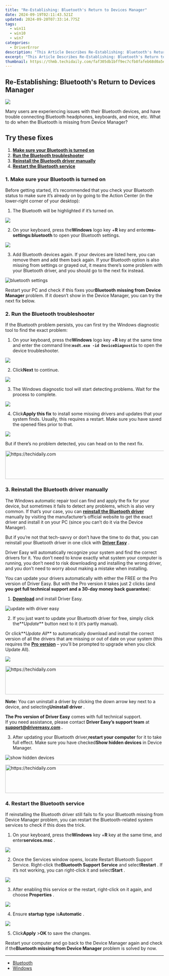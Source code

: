 ```yaml
---
title: "Re-Establishing: Bluetooth's Return to Devices Manager"
date: 2024-09-19T02:11:43.521Z
updated: 2024-09-20T07:33:14.775Z
tags:
  - win11
  - win10
  - win7
categories:
  - DriverError
description: "This Article Describes Re-Establishing: Bluetooth's Return to Devices Manager"
excerpt: "This Article Describes Re-Establishing: Bluetooth's Return to Devices Manager"
thumbnail: https://thmb.techidaily.com/faf305db1bff9ec7cfb8fafeb68d0a5e6478101d40a48c00d6fe1d681c9c048c.jpg
---
```


## Re-Establishing: Bluetooth's Return to Devices Manager

![](https://images.drivereasy.com/wp-content/uploads/2021/11/missing-driver.jpg)

 Many users are experiencing issues with their Bluetooth devices, and have trouble connecting Bluetooth headphones, keyboards, and mice, etc. What to do when the Bluetooth is missing from Device Manager?

## Try these fixes

1. **[Make sure your Bluetooth is turned on](https://modlily.sjv.io/aw92wr)**
2. **[Run the Bluetooth troubleshooter](https://exvist.pxf.io/dkpnky)**
3. **[Reinstall the Bluetooth driver manually](https://25home.pxf.io/vnbxnv)**
4. **[Restart the Bluetooth service](https://bluetties.sjv.io/lxv4pm)**

### 1\. Make sure your Bluetooth is turned on

 Before getting started, it’s recommended that you check your Bluetooth status to make sure it’s already on by going to the Action Center (in the lower-right corner of your desktop):

1) The Bluetooth will be highlighted if it’s turned on.

![](https://images.drivereasy.com/wp-content/uploads/2021/11/image-13.png)

 2) On your keyboard, press the**Windows** logo key +**R** key and enter**ms-settings:bluetooth** to open your Bluetooth settings.

![](https://images.drivereasy.com/wp-content/uploads/2021/11/image-14.png)

 3) Add Bluetooth devices again. If your devices are listed here, you can remove them and add them back again. If your Bluetooth option is also missing from settings or grayed out, it means there’s some problem with your Bluetooth driver, and you should go to the next fix instead.

![bluetooth settings](https://images.drivereasy.com/wp-content/uploads/2021/11/image-15-1200x938.png)

 Restart your PC and check if this fixes your**Bluetooth missing from Device Manager** problem. If it doesn’t show in the Device Manager, you can try the next fix below.

### 2\. Run the Bluetooth troubleshooter

 If the Bluetooth problem persists, you can first try the Windows diagnostic tool to find the exact problem:

 1) On your keyboard, press the**Windows** logo key +**R** key at the same time and enter the command line:**`msdt.exe -id DeviceDiagnostic`** to open the device troubleshooter.

![](https://images.drivereasy.com/wp-content/uploads/2021/11/image-17.png)

 2) Click**Next** to continue.

![](https://images.drivereasy.com/wp-content/uploads/2021/11/image-16.png)

 3) The Windows diagnostic tool will start detecting problems. Wait for the process to complete.

![](https://images.drivereasy.com/wp-content/uploads/2021/11/image-18-1200x934.png)

 4) Click**Apply this fix** to install some missing drivers and updates that your system finds. Usually, this requires a restart. Make sure you have saved the opened files prior to that.

![](https://images.drivereasy.com/wp-content/uploads/2021/11/image-19.png)

 But if there’s no problem detected, you can head on to the next fix.

<!-- affiliate ads begin -->
<a href="https://appsumo.8odi.net/c/5597632/2049382/7443" target="_top" id="2049382">
  <img src="//a.impactradius-go.com/display-ad/7443-2049382" border="0" alt="https://techidaily.com" width="728" height="90"/>
</a>
<img height="0" width="0" src="https://appsumo.8odi.net/i/5597632/2049382/7443" style="position:absolute;visibility:hidden;" border="0" />
<!-- affiliate ads end -->

### 3\. Reinstall the Bluetooth driver manually

 The Windows automatic repair tool can find and apply the fix for your device, but sometimes it fails to detect any problems, which is also very common. If that’s your case, you can **[reinstall the Bluetooth driver](https://tools.techidaily.com/drivereasy/download/)**  manually by visiting the manufacturer’s official website to get the exact driver and install it on your PC (since you can’t do it via the Device Manager).

 But if you’re not that tech-savvy or don’t have the time to do that, you can reinstall your Bluetooth driver in one click with **[Driver Easy](https://tools.techidaily.com/drivereasy/download/)**  .

 Driver Easy will automatically recognize your system and find the correct drivers for it. You don’t need to know exactly what system your computer is running, you don’t need to risk downloading and installing the wrong driver, and you don’t need to worry about making a mistake when installing.

 You can update your drivers automatically with either the FREE or the Pro version of Driver Easy. But with the Pro version it takes just 2 clicks (and   **you get full technical support and a 30-day money back guarantee**):

 1) **[Download](https://tools.techidaily.com/drivereasy/download/)**  and install Driver Easy.

![update with driver easy](https://images.drivereasy.com/wp-content/uploads/2021/11/image-20-1200x914.png)

 2) If you just want to update your Bluetooth driver for free, simply click the**_Update_** button next to it (it’s partly manual).

 Or click**_Update All_** to automatically download and install the correct version of all the drivers that are missing or out of date on your system (this requires the **[Pro version](https://tools.techidaily.com/drivereasy/download/)**  – you’ll be prompted to upgrade when you click Update All).

![](https://images.drivereasy.com/wp-content/uploads/2021/11/image-21-1200x914.png)

<!-- affiliate ads begin -->
<a href="https://appsumo.8odi.net/c/5597632/2068408/7443" target="_top" id="2068408">
  <img src="//a.impactradius-go.com/display-ad/7443-2068408" border="0" alt="https://techidaily.com" width="728" height="90"/>
</a>
<img height="0" width="0" src="https://appsumo.8odi.net/i/5597632/2068408/7443" style="position:absolute;visibility:hidden;" border="0" />
<!-- affiliate ads end -->

**Note:** You can uninstall a driver by clicking the down arrow key next to a device, and selecting**Uninstall driver** .

**The Pro version of Driver Easy** comes with full technical support.  
 If you need assistance, please contact **Driver Easy’s support team** at **[support@drivereasy.com](https://bellelily.pxf.io/m5azgm) .**

 3) After updating your Bluetooth driver,**restart your computer** for it to take full effect. Make sure you have checked**Show hidden devices** in Device Manager.

![show hidden devices](https://images.drivereasy.com/wp-content/uploads/2021/11/image-26-1200x890.png)

<!-- affiliate ads begin -->
<a href="https://ephamedtechinc.pxf.io/c/5597632/2137203/26400" target="_top" id="2137203">
  <img src="//a.impactradius-go.com/display-ad/26400-2137203" border="0" alt="https://techidaily.com" width="728" height="90"/>
</a>
<img height="0" width="0" src="https://ephamedtechinc.pxf.io/i/5597632/2137203/26400" style="position:absolute;visibility:hidden;" border="0" />
<!-- affiliate ads end -->

### 4\. Restart the Bluetooth service

 If reinstalling the Bluetooth driver still fails to fix your Bluetooth missing from Device Manager problem, you can restart the Bluetooth-related system services to check if this does the trick.

 1) On your keyboard, press the**Windows** key +**R** key at the same time, and enter**services.msc** .

![](https://images.drivereasy.com/wp-content/uploads/2021/11/image-22.png)

 2) Once the Services window opens, locate Restart Bluetooth Support Service. Right-click the**Bluetooth Support Service** and select**Restart** . If it’s not working, you can right-click it and select**Start** .

![](https://images.drivereasy.com/wp-content/uploads/2021/11/image-23-1200x856.png)

 3) After enabling this service or the restart, right-click on it again, and choose **Properties** .

![](https://images.drivereasy.com/wp-content/uploads/2021/11/image-24-1200x854.png)

 4) Ensure **startup type** is**Automatic** .

![](https://images.drivereasy.com/wp-content/uploads/2021/11/image-25.png)

 5) Click**Apply** \>**OK** to save the changes.

 Restart your computer and go back to the Device Manager again and check if the**Bluetooth missing from Device Manager** problem is solved by now.

---

* [Bluetooth](https://store.drivereasy.com/order/cart.php?PRODS=4731822&QTY=1&AFFILIATE=108875)
* [Windows](https://tools.techidaily.com/drivereasy/download/)

<ins class="adsbygoogle"
     style="display:block"
     data-ad-format="autorelaxed"
     data-ad-client="ca-pub-7571918770474297"
     data-ad-slot="1223367746"></ins>

<ins class="adsbygoogle"
     style="display:block"
     data-ad-client="ca-pub-7571918770474297"
     data-ad-slot="8358498916"
     data-ad-format="auto"
     data-full-width-responsive="true"></ins>



